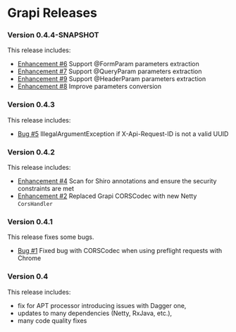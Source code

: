 # Grapi Releases #

### Version 0.4.4-SNAPSHOT ###

This release includes:

* [Enhancement #6](https://github.com/kalixia/Grapi/issues/6) Support @FormParam parameters extraction
* [Enhancement #7](https://github.com/kalixia/Grapi/issues/7) Support @QueryParam parameters extraction
* [Enhancement #9](https://github.com/kalixia/Grapi/issues/9) Support @HeaderParam parameters extraction
* [Enhancement #8](https://github.com/kalixia/Grapi/issues/8) Improve parameters conversion

### Version 0.4.3 ###

This release includes:

* [Bug #5](https://github.com/kalixia/Grapi/issues/5) IllegalArgumentException if X-Api-Request-ID is not a valid UUID

### Version 0.4.2 ###

This release includes:

* [Enhancement #4](https://github.com/kalixia/Grapi/issues/4) Scan for Shiro annotations and ensure the security constraints are met
* [Enhancement #2](https://github.com/kalixia/Grapi/issues/2) Replaced Grapi CORSCodec with new Netty ``` CorsHandler ```

### Version 0.4.1 ###

This release fixes some bugs.

* [Bug #1](https://github.com/kalixia/Grapi/issues/1) Fixed bug with CORSCodec when using preflight requests with Chrome

### Version 0.4  ###

This release includes:

* fix for APT processor introducing issues with Dagger one,
* updates to many dependencies (Netty, RxJava, etc.),
* many code quality fixes
